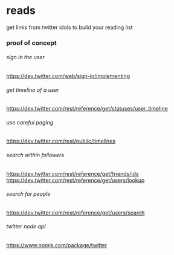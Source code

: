 # reads

get links from twitter idols to build your reading list

### proof of concept

###### sign in the user
https://dev.twitter.com/web/sign-in/implementing

###### get timeline of a user
https://dev.twitter.com/rest/reference/get/statuses/user_timeline

###### use careful paging
https://dev.twitter.com/rest/public/timelines

###### search within followers
https://dev.twitter.com/rest/reference/get/friends/ids <br/>
https://dev.twitter.com/rest/reference/get/users/lookup

###### search for people
https://dev.twitter.com/rest/reference/get/users/search

###### twitter node api
https://www.npmjs.com/package/twitter
